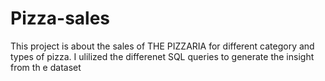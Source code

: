 # Pizza-sales
This project is about the sales of THE PIZZARIA for different category and types of pizza. I ulilized the differenet SQL queries to generate the insight from th e dataset
